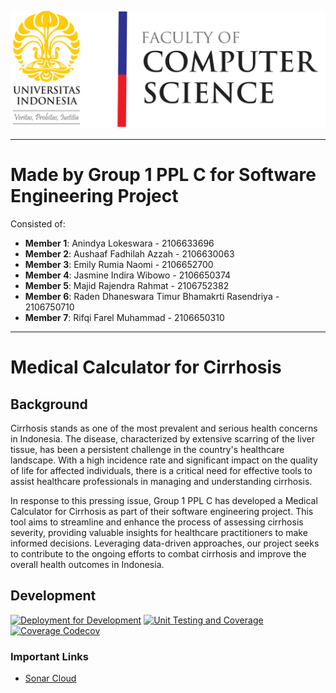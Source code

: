 ![Fakultas Ilmu Komputer UI](resources/horizontal-white-en-1.png)

---

# Made by Group 1 PPL C for Software Engineering Project

Consisted of:
- **Member 1**: Anindya Lokeswara - 2106633696
- **Member 2**: Aushaaf Fadhilah Azzah - 2106630063
- **Member 3**: Emily Rumia Naomi - 2106652700
- **Member 4**: Jasmine Indira Wibowo - 2106650374
- **Member 5**: Majid Rajendra Rahmat - 2106752382
- **Member 6**: Raden Dhaneswara Timur Bhamakrti Rasendriya - 2106750710
- **Member 7**: Rifqi Farel Muhammad - 2106650310

---

# Medical Calculator for Cirrhosis

## Background

Cirrhosis stands as one of the most prevalent and serious health concerns in Indonesia. The disease, characterized by extensive scarring of the liver tissue, has been a persistent challenge in the country's healthcare landscape. With a high incidence rate and significant impact on the quality of life for affected individuals, there is a critical need for effective tools to assist healthcare professionals in managing and understanding cirrhosis.

In response to this pressing issue, Group 1 PPL C has developed a Medical Calculator for Cirrhosis as part of their software engineering project. This tool aims to streamline and enhance the process of assessing cirrhosis severity, providing valuable insights for healthcare practitioners to make informed decisions. Leveraging data-driven approaches, our project seeks to contribute to the ongoing efforts to combat cirrhosis and improve the overall health outcomes in Indonesia.

## Development
[![Deployment for Development](https://github.com/CirrhoCheck/cirrhocheck-api/actions/workflows/deploy-dev.yaml/badge.svg?branch=development)](https://github.com/CirrhoCheck/cirrhocheck-api/actions/workflows/deploy-dev.yaml)
[![Unit Testing and Coverage](https://github.com/CirrhoCheck/cirrhocheck-api/actions/workflows/test-coverage.yaml/badge.svg?branch=development)](https://github.com/CirrhoCheck/cirrhocheck-api/actions/workflows/test-coverage.yaml)
[![Coverage Codecov](https://codecov.io/gh/CirrhoCheck/cirrhocheck-api/branch/development/graph/badge.svg?token=47HS0J3AVR)](https://codecov.io/gh/CirrhoCheck/cirrhocheck-api/branch/development)

### Important Links
- [Sonar Cloud](https://sonarcloud.io/project/overview?id=CirrhoCheck_cirrhocheck-api)